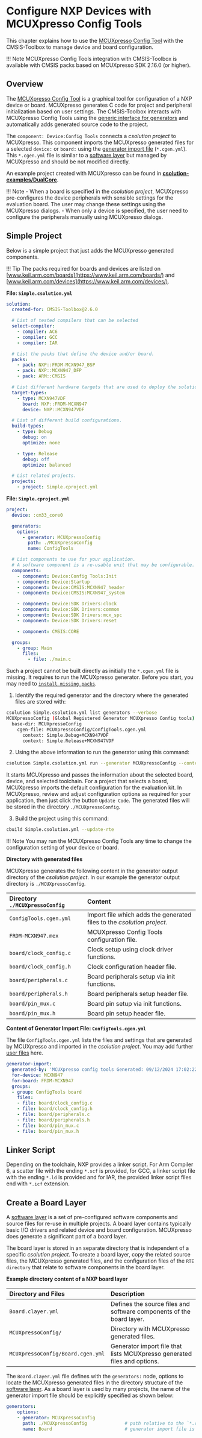 # Configure NXP Devices with MCUXpresso Config Tools

<!-- markdownlint-disable MD009 -->
<!-- markdownlint-disable MD013 -->
<!-- markdownlint-disable MD036 -->

This chapter explains how to use the [MCUXpresso Config Tool](https://www.nxp.com/configtools) with the CMSIS-Toolbox to manage device and board configuration.

!!! Note
    MCUXpresso Config Tools integration with CMSIS-Toolbox is available with CMSIS packs based on MCUXpresso SDK 2.16.0 (or higher).

## Overview

The [MCUXpresso Config Tool](https://www.nxp.com/configtools) is a graphical tool for configuration of a NXP device or board. MCUXpresso generates C code for project and peripheral initialization based on user settings. The CMSIS-Toolbox interacts with MCUXpresso Config Tools using the [generic interface for generators](build-operation.md#generator-integration) and automatically adds generated source code to the project.

The `component: Device:Config Tools` connects a *csolution project* to MCUXpresso. This component imports the MCUXpresso generated files for a selected `device:` or `board:` using the [generator import file](YML-CBuild-Format.md#generator-import-file) (`*.cgen.yml`). This `*.cgen.yml` file is similar to a [software layer](build-overview.md#software-layers) but managed by MCUXpresso and should be not modified directly.

An example project created with MCUXpresso can be found in [**csolution-examples/DualCore**](https://github.com/Open-CMSIS-Pack/csolution-examples/tree/main/DualCore).

!!! Note
    - When a board is specified in the *csolution project*, MCUXpresso pre-configures the device peripherals with sensible settings for the evaluation board. The user may change these settings using the MCUXpresso dialogs.
    - When only a device is specified, the user need to configure the peripherals manually using MCUXpresso dialogs.

## Simple Project

Below is a simple project that just adds the MCUXpresso generated components.

!!! Tip
    The packs required for boards and devices are listed on [www.keil.arm.com/boards](https://www.keil.arm.com/boards/) and [www.keil.arm.com/devices](https://www.keil.arm.com/devices/).

**File: `Simple.csolution.yml`**

```yml
solution:
  created-for: CMSIS-Toolbox@2.6.0

  # List of tested compilers that can be selected
  select-compiler:
    - compiler: AC6
    - compiler: GCC
    - compiler: IAR

  # List the packs that define the device and/or board.
  packs:
    - pack: NXP::FRDM-MCXN947_BSP
    - pack: NXP::MCXN947_DFP
    - pack: ARM::CMSIS

  # List different hardware targets that are used to deploy the solution.
  target-types:
    - type: MCXN947VDF
      board: NXP::FRDM-MCXN947
      device: NXP::MCXN947VDF

  # List of different build configurations.
  build-types:
    - type: Debug
      debug: on
      optimize: none

    - type: Release
      debug: off
      optimize: balanced

  # List related projects.
  projects:
    - project: Simple.cproject.yml
```

**File: `Simple.cproject.yml`**

```yml
project:
  device: :cm33_core0

  generators:
    options:
      - generator: MCUXpressoConfig
        path: ./MCUXpressoConfig
        name: ConfigTools

  # List components to use for your application.
  # A software component is a re-usable unit that may be configurable.
  components:
    - component: Device:Config Tools:Init
    - component: Device:Startup
    - component: Device:CMSIS:MCXN947_header
    - component: Device:CMSIS:MCXN947_system

    - component: Device:SDK Drivers:clock
    - component: Device:SDK Drivers:common
    - component: Device:SDK Drivers:mcx_spc
    - component: Device:SDK Drivers:reset

    - component: CMSIS:CORE

  groups:
    - group: Main
      files:
        - file: ./main.c
```

Such a project cannot be built directly as initially the `*.cgen.yml` file is missing. It requires to run the MCUXpresso generator. Before you start, you may need to [`install missing packs`](build-tools.md#install-missing-packs).

1. Identify the required generator and the directory where the generated files are stored with:
   
```bash
csolution Simple.csolution.yml list generators --verbose
MCUXpressoConfig (Global Registered Generator MCUXpresso Config tools)
  base-dir: MCUXpressoConfig
    cgen-file: MCUXpressoConfig/ConfigTools.cgen.yml
      context: Simple.Debug+MCXN947VDF
      context: Simple.Release+MCXN947VDF
```

2. Using the above information to run the generator using this command:

```bash
csolution Simple.csolution.yml run --generator MCUXpressoConfig --context Simple.Debug+MCXN947VDF
```

   It starts MCUXpresso and passes the information about the selected board, device, and selected toolchain. For a project that selects a board, MCUXpresso imports the default configuration for the evaluation kit. In MCUXpresso, review and adjust configuration options as required for your application, then just click the button `Update Code`. The generated files will be stored in the directory `./MCUXpressoConfig`.

3. Build the project using this command:
 
```bash
cbuild Simple.csolution.yml --update-rte
```

!!! Note
    You may run the MCUXpresso Config Tools any time to change the configuration setting of your device or board.

**Directory with generated files**

MCUXpresso generates the following content in the generator output directory of the *csolution project*. In our example the generator output directory is `./MCUXpressoConfig`.

Directory `./MCUXpressoConfig`      | Content
:-----------------------------------|:---------------
`ConfigTools.cgen.yml`              | Import file which adds the generated files to the *csolution project*.
`FRDM-MCXN947.mex`                  | MCUXpresso Config Tools configuration file.
`board/clock_config.c`              | Clock setup using clock driver functions.
`board/clock_config.h`              | Clock configuration header file.
`board/peripherals.c`               | Board peripherals setup via init functions.
`board/peripherals.h`               | Board peripherals setup header file.
`board/pin_mux.c`                   | Board pin setup via init functions.
`board/pin_mux.h`                   | Board pin setup header file.

**Content of Generator Import File: `ConfigTools.cgen.yml`**

The file `ConfigTools.cgen.yml` lists the files and settings that are generated by MCUXpresso and imported in the *csolution project*. You may add further [user files](YML-Input-Format.md#files) here.

```yml
generator-import:
  generated-by: 'MCUXpresso config tools Generated: 09/12/2024 17:02:22'
  for-device: MCXN947
  for-board: FRDM-MCXN947
  groups:
  - group: ConfigTools board
    files:
    - file: board/clock_config.c
    - file: board/clock_config.h
    - file: board/peripherals.c
    - file: board/peripherals.h
    - file: board/pin_mux.c
    - file: board/pin_mux.h
```

## Linker Script

Depending on the toolchain, NXP provides a linker script. For Arm Compiler 6, a scatter file with the ending `*.scf` is
provided, for GCC, a linker script file with the ending `*.ld` is provided and for IAR, the provided linker script files
end with `*.icf` extension.

## Create a Board Layer

A [software layer](build-overview.md#software-layers) is a set of pre-configured software components and source files for re-use in multiple projects. A board layer contains typically basic I/O drivers and related device and board configuration. MCUXpresso does generate a significant part of a board layer.

The board layer is stored in an separate directory that is independent of a specific *csolution project*. To create a board layer, copy the related source files, the MCUXpresso generated files, and the configuration files of the `RTE directory` that relate to software components in the board layer.

**Example directory content of a NXP board layer**

Directory and Files               | Description
:---------------------------------|:---------------------------------------
`Board.clayer.yml`                | Defines the source files and software components of the board layer.
`MCUXpressoConfig/`               | Directory with MCUXpresso generated files.
`MCUXpressoConfig/Board.cgen.yml` | Generator import file that lists MCUXpresso generated files and options.

The `Board.clayer.yml` file defines with the `generators:` node, options to locate the MCUXpresso generated files in the directory structure of the [software layer](build-overview.md#software-layers). As a board layer is used by many projects, the name of the generator import file should be explicitly specified as shown below:

```yml
generators:
    options:
    - generator: MCUXpressoConfig
      path: ./MCUXpressoConfig              # path relative to the `*.clayer.yml` file
      name: Board                           # generator import file is named `Board.cgen.yml`.
```
